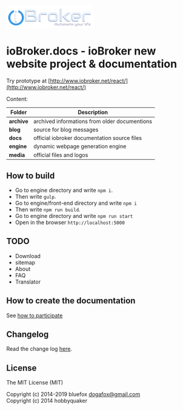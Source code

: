 ![Logo](media/ioBroker_logo_s.png)

# ioBroker.docs - ioBroker new website project & documentation

Try prototype at [http://www.iobroker.net/react/](http://www.iobroker.net/react/)

Content:

| Folder | Description |
|---|---|
|**archive**|archived informations from older documentions|
|**blog**|source for blog messages|
|**docs**|official iobroker documentation source files|
|**engine**|dynamic webpage generation engine|
|**media**|official files and logos|

## How to build
- Go to engine directory and write `npm i`.
- Then write `gulp`. 
- Go to engine/front-end directory and write `npm i`
- Then write `npm run build`.
- Go to engine directory and write `npm run start`
- Open in the browser `http://localhost:5000`

## TODO
- Download
- sitemap
- About
- FAQ
- Translator

## How to create the documentation
See [how to participate](http://www.iobroker.net/react/)

## Changelog
Read the change log [here](CHANGELOG.md).

## License

The MIT License (MIT)

Copyright (c) 2014-2019 bluefox <dogafox@gmail.com>  
Copyright (c) 2014      hobbyquaker
